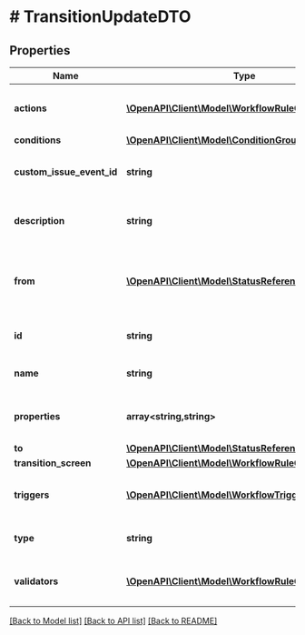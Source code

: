 # # TransitionUpdateDTO

## Properties

Name | Type | Description | Notes
------------ | ------------- | ------------- | -------------
**actions** | [**\OpenAPI\Client\Model\WorkflowRuleConfiguration[]**](WorkflowRuleConfiguration.md) | The post-functions of the transition. | [optional]
**conditions** | [**\OpenAPI\Client\Model\ConditionGroupUpdate**](ConditionGroupUpdate.md) |  | [optional]
**custom_issue_event_id** | **string** | The custom event ID of the transition. | [optional]
**description** | **string** | The description of the transition. | [optional]
**from** | [**\OpenAPI\Client\Model\StatusReferenceAndPort[]**](StatusReferenceAndPort.md) | The statuses the transition can start from. | [optional]
**id** | **string** | The ID of the transition. |
**name** | **string** | The name of the transition. |
**properties** | **array<string,string>** | The properties of the transition. | [optional]
**to** | [**\OpenAPI\Client\Model\StatusReferenceAndPort**](StatusReferenceAndPort.md) |  | [optional]
**transition_screen** | [**\OpenAPI\Client\Model\WorkflowRuleConfiguration**](WorkflowRuleConfiguration.md) |  | [optional]
**triggers** | [**\OpenAPI\Client\Model\WorkflowTrigger[]**](WorkflowTrigger.md) | The triggers of the transition. | [optional]
**type** | **string** | The transition type. |
**validators** | [**\OpenAPI\Client\Model\WorkflowRuleConfiguration[]**](WorkflowRuleConfiguration.md) | The validators of the transition. | [optional]

[[Back to Model list]](../../README.md#models) [[Back to API list]](../../README.md#endpoints) [[Back to README]](../../README.md)

